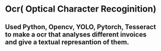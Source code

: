 # Ocr( Optical Character Recoginition)
## Used Python, Opencv, YOLO, Pytorch, Tesseract to make a ocr that analyses different invoices and give a textual represantion of them.
